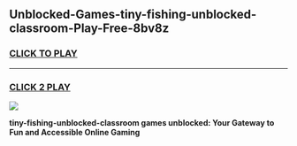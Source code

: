 
## Unblocked-Games-tiny-fishing-unblocked-classroom-Play-Free-8bv8z
<h3>
<a href="https://premium76.site?title=tiny-fishing-unblocked-classroom&ref=18A1">CLICK TO PLAY</a></h3>
<hr>

<h3>
<a href="https://premium76.site?title=tiny-fishing-unblocked-classroom&ref=18A1">CLICK 2 PLAY</a>
  
</h3>

<a href="https://premium76.site?title=tiny-fishing-unblocked-classroom&ref=18A1"><img src="https://clearcache.store/games.png"></a>


**tiny-fishing-unblocked-classroom games unblocked: Your Gateway to Fun and Accessible Online Gaming**
